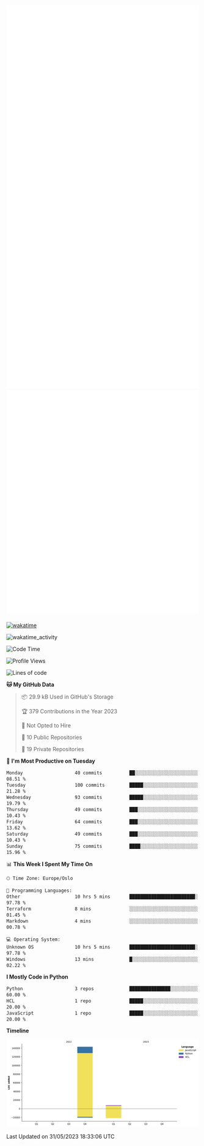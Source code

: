 ![Metrics](/metrics.svg)![Additional metrics](metrics.additional.svg)
----------------------------------------------------------------------------------------------------------------------------------------------------

[![wakatime](https://wakatime.com/badge/user/139c3dc8-b99d-475a-b6b4-e7663d03add8.svg)](https://wakatime.com/@139c3dc8-b99d-475a-b6b4-e7663d03add8)

![wakatime_activity](https://wakatime.com/share/@merca/d0fb6363-0f77-40ae-9525-9b9347ed2e36.svg)

<!--START_SECTION:waka-->
![Code Time](http://img.shields.io/badge/Code%20Time-6%2C656%20hrs%205%20mins-blue)

![Profile Views](http://img.shields.io/badge/Profile%20Views-0-blue)

![Lines of code](https://img.shields.io/badge/From%20Hello%20World%20I%27ve%20Written-150.4%20thousand%20lines%20of%20code-blue)

**🐱 My GitHub Data** 

> 📦 29.9 kB Used in GitHub's Storage 
 > 
> 🏆 379 Contributions in the Year 2023
 > 
> 🚫 Not Opted to Hire
 > 
> 📜 10 Public Repositories 
 > 
> 🔑 19 Private Repositories 
 > 
📅 **I'm Most Productive on Tuesday** 

```text
Monday                   40 commits          ██░░░░░░░░░░░░░░░░░░░░░░░   08.51 % 
Tuesday                  100 commits         █████░░░░░░░░░░░░░░░░░░░░   21.28 % 
Wednesday                93 commits          █████░░░░░░░░░░░░░░░░░░░░   19.79 % 
Thursday                 49 commits          ███░░░░░░░░░░░░░░░░░░░░░░   10.43 % 
Friday                   64 commits          ███░░░░░░░░░░░░░░░░░░░░░░   13.62 % 
Saturday                 49 commits          ███░░░░░░░░░░░░░░░░░░░░░░   10.43 % 
Sunday                   75 commits          ████░░░░░░░░░░░░░░░░░░░░░   15.96 % 
```


📊 **This Week I Spent My Time On** 

```text
🕑︎ Time Zone: Europe/Oslo

💬 Programming Languages: 
Other                    10 hrs 5 mins       ████████████████████████░   97.78 % 
Terraform                8 mins              ░░░░░░░░░░░░░░░░░░░░░░░░░   01.45 % 
Markdown                 4 mins              ░░░░░░░░░░░░░░░░░░░░░░░░░   00.78 % 

💻 Operating System: 
Unknown OS               10 hrs 5 mins       ████████████████████████░   97.78 % 
Windows                  13 mins             █░░░░░░░░░░░░░░░░░░░░░░░░   02.22 % 
```

**I Mostly Code in Python** 

```text
Python                   3 repos             ███████████████░░░░░░░░░░   60.00 % 
HCL                      1 repo              █████░░░░░░░░░░░░░░░░░░░░   20.00 % 
JavaScript               1 repo              █████░░░░░░░░░░░░░░░░░░░░   20.00 % 
```



**Timeline**

![Lines of Code chart](https://raw.githubusercontent.com/merca/merca/current/assets/bar_graph.png)


 Last Updated on 31/05/2023 18:33:06 UTC
<!--END_SECTION:waka-->
